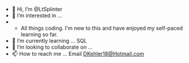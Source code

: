 - 👋 Hi, I’m @LtSplinter
- 👀 I’m interested in ... 
- - All things coding. I'm new to this and have enjoyed my self-paced learning so far.
- 🌱 I’m currently learning ... SQL
- 💞️ I’m looking to collaborate on ...
- 📫 How to reach me ... Email DKehler18@Hotmail.com

<!---
LtSplinter/LtSplinter is a ✨ special ✨ repository because its `README.md` (this file) appears on your GitHub profile.
You can click the Preview link to take a look at your changes.
--->
